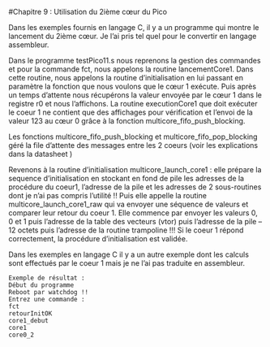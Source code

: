 #Chapitre 9 : Utilisation du 2ième cœur du Pico

Dans les exemples fournis en langage C, il y a un programme qui montre le lancement du 2ième cœur. Je l’ai pris tel quel pour le convertir en langage assembleur.

Dans le programme testPico11.s nous reprenons la gestion des commandes et pour la commande fct, nous appelons la routine lancementCore1.
Dans cette routine, nous appelons la routine d’initialisation en lui passant en paramètre la fonction que nous voulons que le cœur 1 exécute. Puis après un temps d’attente nous récupérons la valeur envoyée par le cœur 1 dans le registre r0 et nous l’affichons.
La routine executionCore1 que doit exécuter le coeur 1 ne contient que des affichages pour vérification et l’envoi de la valeur 123 au cœur 0 grâce à la fonction multicore_fifo_push_blocking.

Les fonctions multicore_fifo_push_blocking  et multicore_fifo_pop_blocking géré la file d’attente des messages entre les 2 coeurs (voir les explications dans la datasheet )

Revenons à la routine d’initialisation multicore_launch_core1 : elle prépare la sequence d’initialisation en stockant en fond de pile les adresses de la procédure du coeur1, l’adresse de la pile et les adresses de 2 sous-routines dont je n’ai pas compris l’utilité !!
Puis elle appelle la routine multicore_launch_core1_raw qui va envoyer une séquence de valeurs et comparer leur retour du coeur 1.
Elle commence par envoyer les valeurs 0, 0 et 1  puis l’adresse de la table des vecteurs (vtor) puis l’adresse de la pile – 12 octets puis l’adresse de la routine trampoline !!!
Si le coeur 1 répond correctement, la procédure d’initialisation est validée.

Dans les exemples en langage C il y a un autre exemple dont les calculs sont effectués par le coeur 1 mais je ne l’ai pas traduite en assembleur.

```
Exemple de résultat :
Début du programme
Reboot par watchdog !!
Entrez une commande :
fct
retourInitOK
core1_debut
core1
core0_2
```
